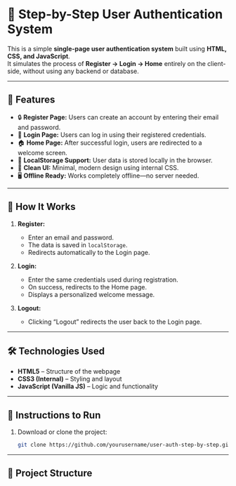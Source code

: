 # 🧩 Step-by-Step User Authentication System

This is a simple **single-page user authentication system** built using **HTML, CSS, and JavaScript**.  
It simulates the process of **Register → Login → Home** entirely on the client-side, without using any backend or database.

---

## 🚀 Features

- 🔒 **Register Page:** Users can create an account by entering their email and password.  
- 🔑 **Login Page:** Users can log in using their registered credentials.  
- 🏠 **Home Page:** After successful login, users are redirected to a welcome screen.  
- 💾 **LocalStorage Support:** User data is stored locally in the browser.  
- 🎨 **Clean UI:** Minimal, modern design using internal CSS.  
- 🖥️ **Offline Ready:** Works completely offline—no server needed.

---

## 🧠 How It Works

1. **Register:**  
   - Enter an email and password.  
   - The data is saved in `localStorage`.  
   - Redirects automatically to the Login page.

2. **Login:**  
   - Enter the same credentials used during registration.  
   - On success, redirects to the Home page.  
   - Displays a personalized welcome message.

3. **Logout:**  
   - Clicking “Logout” redirects the user back to the Login page.

---

## 🛠️ Technologies Used

- **HTML5** – Structure of the webpage  
- **CSS3 (Internal)** – Styling and layout  
- **JavaScript (Vanilla JS)** – Logic and functionality  

---

## 🧾 Instructions to Run

1. Download or clone the project:
   ```bash
   git clone https://github.com/yourusername/user-auth-step-by-step.git

---

## 📂 Project Structure

